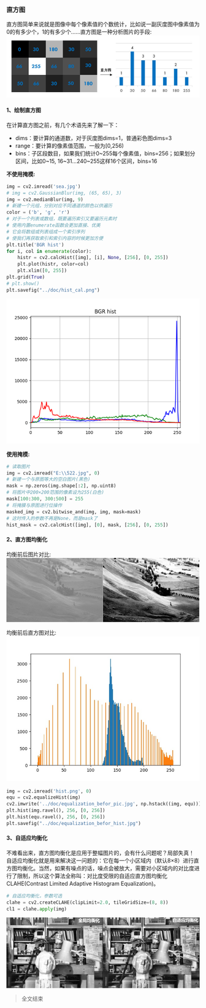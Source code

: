 ### 直方图
直方图简单来说就是图像中每个像素值的个数统计，比如说一副灰度图中像素值为0的有多少个，1的有多少个……直方图是一种分析图片的手段:
<img src="cv2_understand_histogram.jpg">

#### 1、绘制直方图
在计算直方图之前，有几个术语先来了解一下：
- dims：要计算的通道数，对于灰度图dims=1，普通彩色图dims=3
- range：要计算的像素值范围，一般为[0,256)
- bins：子区段数目，如果我们统计0~255每个像素值，bins=256；如果划分区间，比如0~15, 16~31…240~255这样16个区间，bins=16

**不使用掩模:**
```python
img = cv2.imread('sea.jpg')
# img = cv2.GaussianBlur(img, (65, 65), 3)
img = cv2.medianBlur(img, 9)
# 新建一个元组，分别对应不同通道的颜色以供遍历
color = ('b', 'g', 'r')
# 对于一个列表或数组，既要遍历索引又要遍历元素时
# 使用内置enumerate函数会更加直接、优美
# 它会将数组或列表组成一个索引序列
# 使我们再获取索引和索引内容的时候更加方便
plt.title('BGR hist')
for i, col in enumerate(color):
    histr = cv2.calcHist([img], [i], None, [256], [0, 255])
    plt.plot(histr, color=col)
    plt.xlim([0, 255])
plt.grid(True)
# plt.show()
plt.savefig("../doc/hist_cal.png")
```
<img src="hist_cal.png">

**使用掩模:**
```python
# 读取图片
img = cv2.imread("E:\\522.jpg", 0)
# 新建一个与原图等大的空白图片(黑色)
mask = np.zeros(img.shape[:2], np.uint8)
# 将图片中200×200范围的像素设为255(白色)
mask[100:300, 300:500] = 255
# 将掩膜与原图进行位操作
masked_img = cv2.bitwise_and(img, img, mask=mask)
# 这时传入的参数不再是None，而是mask了
hist_mask = cv2.calcHist([img], [0], mask, [256], [0, 255])
```



#### 2、直方图均衡化
均衡前后图片对比:
<img src="equalization_befor_pic.jpg">

均衡前后直方图对比:
<img src="equalization_befor_hist.jpg">

```python
img = cv2.imread('hist.png', 0)
equ = cv2.equalizeHist(img)
cv2.imwrite('../doc/equalization_befor_pic.jpg', np.hstack((img, equ)))  # 并排显示
plt.hist(img.ravel(), 256, [0, 256])
plt.hist(equ.ravel(), 256, [0, 256])
plt.savefig("../doc/equalization_befor_hist.jpg")
```

#### 3、自适应均衡化
不难看出来，直方图均衡化是应用于整幅图片的，会有什么问题呢？局部失真！
自适应均衡化就是用来解决这一问题的：它在每一个小区域内（默认8×8）进行直方图均衡化。当然，如果有噪点的话，噪点会被放大，需要对小区域内的对比度进行了限制，所以这个算法全称叫：对比度受限的自适应直方图均衡化CLAHE(Contrast Limited Adaptive Histogram Equalization)。

```python
# 自适应均衡化，参数可选
clahe = cv2.createCLAHE(clipLimit=2.0, tileGridSize=(8, 8))
cl1 = clahe.apply(img)
```
<img src="adapt.png">


> 全文结束
